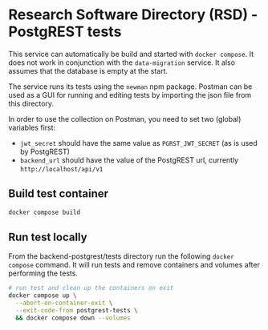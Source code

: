 <!--
SPDX-FileCopyrightText: 2022 Dusan Mijatovic (dv4all)
SPDX-FileCopyrightText: 2022 dv4all
SPDX-FileCopyrightText: 2023 Ewan Cahen (Netherlands eScience Center) <e.cahen@esciencecenter.nl>
SPDX-FileCopyrightText: 2023 Netherlands eScience Center

SPDX-License-Identifier: CC-BY-4.0
-->

# Research Software Directory (RSD) - PostgREST tests

This service can automatically be build and started with `docker compose`. It does not work in conjunction with the `data-migration` service. It also assumes that the database is empty at the start.

The service runs its tests using the `newman` npm package. Postman can be used as a GUI for running and editing tests by importing the json file from this directory.

In order to use the collection on Postman, you need to set two (global) variables first:

* `jwt_secret` should have the same value as `PGRST_JWT_SECRET` (as is used by PostgREST)
* `backend_url` should have the value of the PostgREST url, currently `http://localhost/api/v1`

## Build test container

```bash
docker compose build
```

## Run test locally

From the backend-postgrest/tests directory run the following `docker compose` command. It will run tests and remove containers and volumes after performing the tests.

```bash
# run test and clean up the containers on exit
docker compose up \
  --abort-on-container-exit \
  --exit-code-from postgrest-tests \
  && docker compose down --volumes
```
